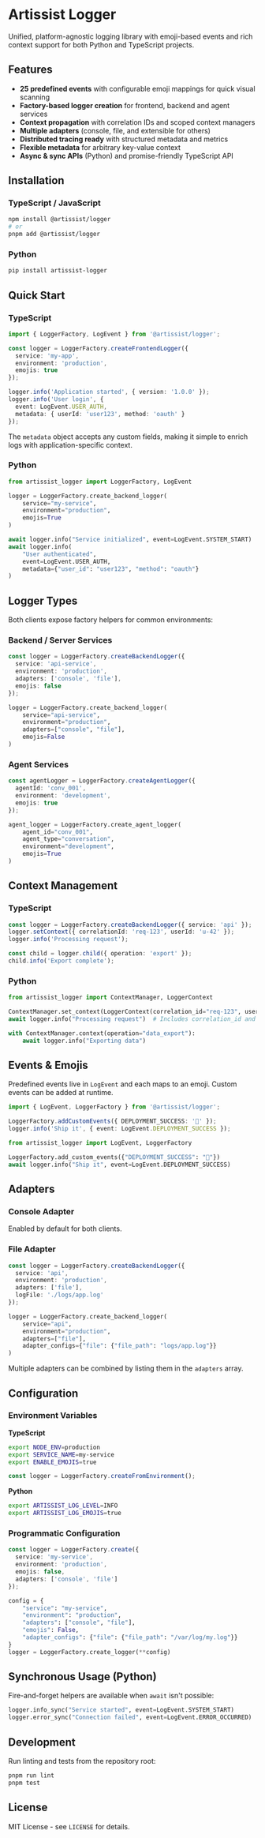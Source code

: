 # Artissist Logger

Unified, platform-agnostic logging library with emoji-based events and rich context support for both Python and TypeScript projects.

## Features

- **25 predefined events** with configurable emoji mappings for quick visual scanning
- **Factory-based logger creation** for frontend, backend and agent services
- **Context propagation** with correlation IDs and scoped context managers
- **Multiple adapters** (console, file, and extensible for others)
- **Distributed tracing ready** with structured metadata and metrics
- **Flexible metadata** for arbitrary key-value context
- **Async & sync APIs** (Python) and promise-friendly TypeScript API

## Installation

### TypeScript / JavaScript
```bash
npm install @artissist/logger
# or
pnpm add @artissist/logger
```

### Python
```bash
pip install artissist-logger
```

## Quick Start

### TypeScript
```typescript
import { LoggerFactory, LogEvent } from '@artissist/logger';

const logger = LoggerFactory.createFrontendLogger({
  service: 'my-app',
  environment: 'production',
  emojis: true
});

logger.info('Application started', { version: '1.0.0' });
logger.info('User login', {
  event: LogEvent.USER_AUTH,
  metadata: { userId: 'user123', method: 'oauth' }
});
```

The `metadata` object accepts any custom fields, making it simple to enrich logs with application-specific context.

### Python
```python
from artissist_logger import LoggerFactory, LogEvent

logger = LoggerFactory.create_backend_logger(
    service="my-service",
    environment="production",
    emojis=True
)

await logger.info("Service initialized", event=LogEvent.SYSTEM_START)
await logger.info(
    "User authenticated",
    event=LogEvent.USER_AUTH,
    metadata={"user_id": "user123", "method": "oauth"}
)
```

## Logger Types

Both clients expose factory helpers for common environments:

### Backend / Server Services
```typescript
const logger = LoggerFactory.createBackendLogger({
  service: 'api-service',
  environment: 'production',
  adapters: ['console', 'file'],
  emojis: false
});
```
```python
logger = LoggerFactory.create_backend_logger(
    service="api-service",
    environment="production",
    adapters=["console", "file"],
    emojis=False
)
```

### Agent Services
```typescript
const agentLogger = LoggerFactory.createAgentLogger({
  agentId: 'conv_001',
  environment: 'development',
  emojis: true
});
```
```python
agent_logger = LoggerFactory.create_agent_logger(
    agent_id="conv_001",
    agent_type="conversation",
    environment="development",
    emojis=True
)
```

## Context Management

### TypeScript
```typescript
const logger = LoggerFactory.createBackendLogger({ service: 'api' });
logger.setContext({ correlationId: 'req-123', userId: 'u-42' });
logger.info('Processing request');

const child = logger.child({ operation: 'export' });
child.info('Export complete');
```

### Python
```python
from artissist_logger import ContextManager, LoggerContext

ContextManager.set_context(LoggerContext(correlation_id="req-123", user_id="u-42"))
await logger.info("Processing request")  # Includes correlation_id and user_id

with ContextManager.context(operation="data_export"):
    await logger.info("Exporting data")
```

## Events & Emojis

Predefined events live in `LogEvent` and each maps to an emoji. Custom events can be added at runtime.

```typescript
import { LogEvent, LoggerFactory } from '@artissist/logger';

LoggerFactory.addCustomEvents({ DEPLOYMENT_SUCCESS: '🚢' });
logger.info('Ship it', { event: LogEvent.DEPLOYMENT_SUCCESS });
```
```python
from artissist_logger import LogEvent, LoggerFactory

LoggerFactory.add_custom_events({"DEPLOYMENT_SUCCESS": "🚢"})
await logger.info("Ship it", event=LogEvent.DEPLOYMENT_SUCCESS)
```

## Adapters

### Console Adapter
Enabled by default for both clients.

### File Adapter
```typescript
const logger = LoggerFactory.createBackendLogger({
  service: 'api',
  environment: 'production',
  adapters: ['file'],
  logFile: './logs/app.log'
});
```
```python
logger = LoggerFactory.create_backend_logger(
    service="api",
    environment="production",
    adapters=["file"],
    adapter_configs={"file": {"file_path": "logs/app.log"}}
)
```

Multiple adapters can be combined by listing them in the `adapters` array.

## Configuration

### Environment Variables

**TypeScript**
```bash
export NODE_ENV=production
export SERVICE_NAME=my-service
export ENABLE_EMOJIS=true
```
```typescript
const logger = LoggerFactory.createFromEnvironment();
```

**Python**
```bash
export ARTISSIST_LOG_LEVEL=INFO
export ARTISSIST_LOG_EMOJIS=true
```

### Programmatic Configuration
```typescript
const logger = LoggerFactory.create({
  service: 'my-service',
  environment: 'production',
  emojis: false,
  adapters: ['console', 'file']
});
```
```python
config = {
    "service": "my-service",
    "environment": "production",
    "adapters": ["console", "file"],
    "emojis": False,
    "adapter_configs": {"file": {"file_path": "/var/log/my.log"}}
}
logger = LoggerFactory.create_logger(**config)
```

## Synchronous Usage (Python)


Fire-and-forget helpers are available when `await` isn't possible:
```python
logger.info_sync("Service started", event=LogEvent.SYSTEM_START)
logger.error_sync("Connection failed", event=LogEvent.ERROR_OCCURRED)
```

## Development

Run linting and tests from the repository root:
```bash
pnpm run lint
pnpm test
```

## License

MIT License - see `LICENSE` for details.

